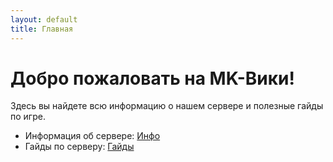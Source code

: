 ```yaml
---
layout: default
title: Главная
---
```


# Добро пожаловать на MK-Вики!

Здесь вы найдете всю информацию о нашем сервере и полезные гайды по игре.

- Информация об сервере: [Инфо](info.md)
- Гайды по серверу: [Гайды](guides/)

